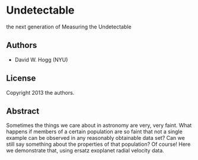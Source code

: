Undetectable
============

the next generation of Measuring the Undetectable

Authors
-------

* David W. Hogg (NYU)

License
-------

Copyright 2013 the authors.

Abstract
--------

Sometimes the things we care about in astronomy are very, very faint.
What happens if members of a certain population are so faint that not
a single example can be observed in any reasonably obtainable data
set?  Can we still say something about the properties of that
population?  Of course!  Here we demonstrate that, using ersatz
exoplanet radial velocity data.
